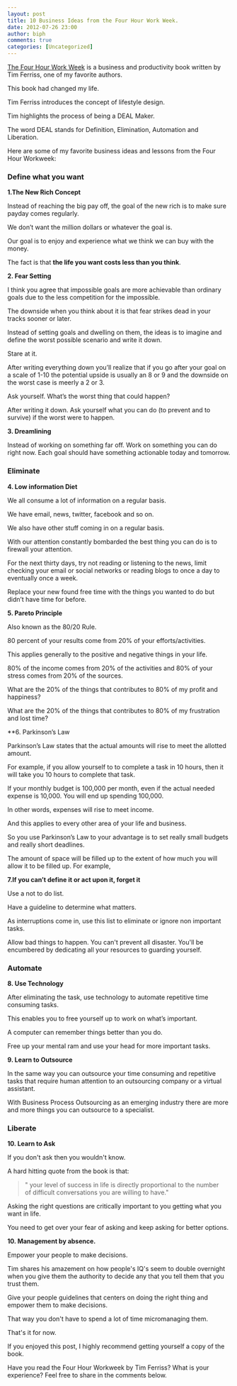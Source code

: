 ```yaml
---
layout: post
title: 10 Business Ideas from the Four Hour Work Week.
date: 2012-07-26 23:00
author: biph
comments: true
categories: [Uncategorized]
---
```


[The Four Hour Work Week](http://fourhourworkweek.com) is a business and productivity book written by Tim Ferriss, one of my favorite authors. 

This book had changed my life.

Tim Ferriss introduces the concept of lifestyle design.

Tim highlights the process of being a DEAL Maker. 

The word DEAL stands for Definition, Elimination, Automation and Liberation.

Here are some of my favorite business ideas and lessons from the Four Hour Workweek:

### Define what you want

**1.The New Rich Concept**

Instead of reaching the big pay off, the goal of the new rich is to make sure payday comes regularly. 

We don’t want the million dollars or whatever the goal is. 

Our goal is to enjoy and experience what we think we can buy with the money. 

The fact is that **the life you want costs less than you think**.

**2. Fear Setting**

I think you agree that impossible goals are more achievable than ordinary goals due to the less competition for the impossible. 

The downside when you think about it is that fear strikes dead in your tracks sooner or later. 

Instead of setting goals and dwelling on them, the ideas is to imagine and define the worst possible scenario and write it down. 

Stare at it. 

After writing everything down you’ll realize that if you go after your goal on a scale of 1-10 the potential upside is usually an 8 or 9 and the downside on the worst case is meerly a 2 or 3. 

Ask yourself. What’s the worst thing that could happen? 

After writing it down. Ask yourself what you can do (to prevent and to survive) if the worst were to happen.

**3. Dreamlining**

Instead of working on something far off. Work on something you can do right now. Each goal should have something actionable today and tomorrow.


### Eliminate

**4. Low information Diet**

We all consume a lot of information on a regular basis. 

We have email, news, twitter, facebook and so on. 

We also have other stuff coming in on a regular basis. 

With our attention constantly bombarded the best thing you can do is to firewall your attention. 

For the next thirty days, try not reading or listening to the news, limit checking your email or social networks or reading blogs to once a day to eventually once a week. 

Replace your new found free time with the things you wanted to do but didn’t have time for before.

**5. Pareto Principle**

Also known as the 80/20 Rule. 

80 percent of your results come from 20% of your efforts/activities. 

This applies generally to the positive and negative things in your life. 

80% of the income comes from 20% of the activities and 80% of your stress comes from 20% of the sources.

What are the 20% of the things that contributes to 80% of my profit and happiness?

What are the 20% of the things that contributes to 80% of my frustration and lost time?

**6. Parkinson’s Law

Parkinson’s Law states that the actual amounts will rise to meet the allotted amount. 

For example, if you allow yourself to to complete a task in 10 hours, then it will take you 10 hours to complete that task. 

If your monthly budget is 100,000 per month, even if the actual needed expense is 10,000. You will end up spending 100,000. 

In other words, expenses will rise to meet income. 

And this applies to every other area of your life and business. 

So you use Parkinson’s Law to your advantage is to set really small budgets and really short deadlines.

The amount of space will be filled up to the extent of how much you will allow it to be filled up. For example,

**7.If you can’t define it or act upon it, forget it**

Use a not to do list. 

Have a guideline to determine what matters. 

As interruptions come in, use this list to eliminate or ignore non important tasks.

Allow bad things to happen. You can't prevent all disaster. You'll be encumbered by dedicating all your resources to guarding yourself.

### Automate

**8. Use Technology**

After eliminating the task, use technology to automate repetitive time consuming tasks. 

This enables you to free yourself up to work on what’s important. 

A computer can remember things better than you do. 

Free up your mental ram and use your head for more important tasks.

**9. Learn to Outsource**

In the same way you can outsource your time consuming and repetitive tasks that require human attention to an outsourcing company or a virtual assistant. 

With Business Process Outsourcing as an emerging industry there are more and more things you can outsource to a specialist.

### Liberate

**10. Learn to Ask**

If you don't ask then you wouldn't know. 

A hard hitting quote from the book is that: 

>" your level of success in life is directly proportional to the number of difficult conversations you are willing to have."

Asking the right questions are critically important to you getting what you want in life. 

You need to get over your fear of asking and keep asking for better options.

**10. Management by absence.**

Empower your people to make decisions. 

Tim shares his amazement on how people's IQ's seem to double overnight when you give them the authority to decide any that you tell them that you trust them. 

Give your people guidelines that centers on doing the right thing and empower them to make decisions. 

That way you don't have to spend a lot of time micromanaging them.

That's it for now. 

If you enjoyed this post, I highly recommend getting yourself a copy of the book. 

Have you read the Four Hour Workweek by Tim Ferriss? What is your experience? Feel free to share in the comments below.
